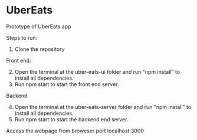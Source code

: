 # UberEats
Prototype of UberEats app

Steps to run:

1. Clone the repository


Front end:

2. Open the terminal at the uber-eats-ui folder and run "npm install" to install all dependencies.
3. Run npm start to start the front end server.


Backend

4. Open the terminal at the uber-eats-server folder and run "npm install" to install all dependencies.
5. Run npm start to start the backend end server.


Access the webpage from broweser port localhost:3000
